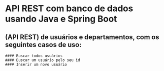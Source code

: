 #     API REST com banco de dados usando Java e Spring Boot

 ## (API REST) de usuários e departamentos, com os seguintes casos de uso:

    #### Buscar todos usuários
    #### Buscar um usuário pelo seu id
    #### Inserir um novo usuário
